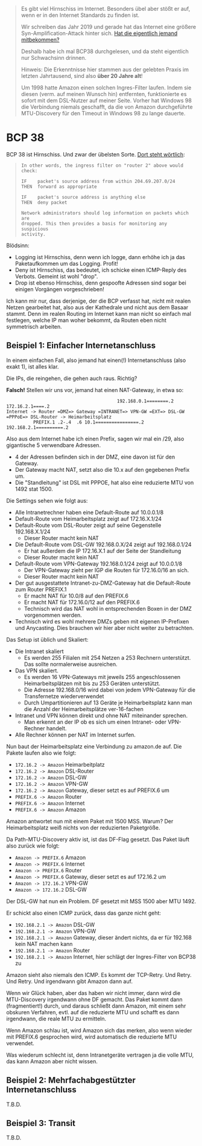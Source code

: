 > Es gibt viel Hirnschiss im Internet.  Besonders übel aber stößt er auf, wenn er in den Internet Standards zu finden ist.
>
> Wir schreiben das Jahr 2019 und gerade hat das Internet eine größere Syn-Amplification-Attack hinter sich.
> [Hat die eigentlich jemand mitbekommen?](https://seclists.org/nanog/2019/Aug/383)
>
> Deshalb habe ich mal BCP38 durchgelesen, und da steht eigentlich nur Schwachsinn drinnen.
>
> Hinweis:  Die Erkenntnisse hier stammen aus der gelebten Praxis im letzten Jahrtausend, sind also **über 20 Jahre alt**!
>
> Um 1998 hatte Amazon einen solchen Ingres-Filter laufen.  Indem sie diesen (verm. auf meinen Wunsch hin) entfernten,
> funktionierte es sofort mit dem DSL-Nutzer auf meiner Seite.  Vorher hat Windows 98 die Verbindung niemals geschafft,
> da die von Amazon durchgeführte MTU-Discovery für den Timeout in Windows 98 zu lange dauerte.


# BCP 38

BCP 38 ist Hirnschiss.  Und zwar der übelsten Sorte.  [Dort steht wörtlich](https://tools.ietf.org/html/bcp38):

>     In other words, the ingress filter on "router 2" above would check:
>
>     IF    packet's source address from within 204.69.207.0/24
>     THEN  forward as appropriate
>
>     IF    packet's source address is anything else
>     THEN  deny packet
>
>     Network administrators should log information on packets which are
>     dropped. This then provides a basis for monitoring any suspicious
>     activity.

Blödsinn:

- Logging ist Hirnschiss, denn wenn ich logge, dann erhöhe ich ja das Paketaufkommen um das Logging.  Profit!
- Deny ist Hirnschiss, das bedeutet, ich schicke einen ICMP-Reply des Verbots.  Gemeint ist wohl "drop".
- Drop ist ebenso Hirnschiss, denn gespoofte Adressen sind sogar bei einigen Vorgängen vorgeschrieben!

Ich kann mir nur, dass derjenige, der die BCP verfasst hat, nicht mit realen Netzen gearbeitet hat,
also aus der Kathedrale und nicht aus dem Basaar stammt.  Denn im realen Routing im Internet kann man
nicht so einfach mal festlegen, welche IP man woher bekommt, da Routen eben nicht symmetrisch arbeiten.

## Beispiel 1:  Einfacher Internetanschluss

In einem einfachen Fall, also jemand hat einen(!) Internetanschluss (also exakt 1), ist alles klar.

Die IPs, die reingehen, die gehen auch raus.  Richtig?

**Falsch!**  Stellen wir uns vor, jemand hat einen NAT-Gateway, in etwa so:

                                             192.168.0.1========.2              172.16.2.1====.2
    Internet -> Router =DMZ=> Gateway =INTRANET=> VPN-GW =EXT=> DSL-GW =PPPoE=> DSL-Router -> Heimarbeitsplatz
              PREFIX.1 .2-.4  .6 10.1================.2    192.168.2.1==========.2

Also aus dem Internet habe ich einen Prefix, sagen wir mal ein /29, also gigantische 5 verwendbare Adressen.

- 4 der Adressen befinden sich in der DMZ, eine davon ist für den Gateway.
- Der Gateway macht NAT, setzt also die 10.x auf den gegebenen Prefix um.
- Die "Standleitung" ist DSL mit PPPOE, hat also eine reduzierte MTU von 1492 stat 1500.

Die Settings sehen wie folgt aus:

- Alle Intranetrechner haben eine Default-Route auf 10.0.0.1/8
- Default-Route vom Heimarbeitsplatz zeigt auf 172.16.X.1/24
- Default-Route vom DSL-Router zeigt auf seine Gegenstelle 192.168.X.1/24
  - Dieser Router macht kein NAT
- Die Default-Route vom DSL-GW 192.168.0.X/24 zeigt auf 192.168.0.1/24
  - Er hat außerdem die IP 172.16.X.1 auf der Seite der Standleitung
  - Dieser Router macht kein NAT
- Default-Route vom VPN-Gateway 192.168.0.1/24 zeigt auf 10.0.0.1/8
  - Der VPN-Gateway zieht per IGP die Routen für 172.16.0/16 an sich.
  - Dieser Router macht kein NAT
- Der gut ausgestattete Intranet-zu-DMZ-Gateway hat die Default-Route zum Router PREFIX.1
  - Er macht NAT für 10.0/8 auf den PREFIX.6
  - Er macht NAT für 172.16.0/12 auf den PREFIX.6
  - Technisch wird das NAT wohl in entsprechenden Boxen in der DMZ vorgenommen werden.
- Technisch wird es wohl mehrere DMZs geben mit eigenen IP-Prefixen und Anycasting.
  Dies brauchen wir hier aber nicht weiter zu betrachten.

Das Setup ist üblich und Skaliert:

- Die Intranet skaliert
  - Es werden 255 Filialen mit 254 Netzen a 253 Rechnern unterstützt.  Das sollte normalerweise ausreichen.
- Das VPN skaliert.
  - Es werden 16 VPN-Gateways mit jeweils 255 angeschlossenen Heimarbeitsplätzen mit bis zu 253 Geräten unterstützt.
  - Die Adresse 192.168.0/16 wird dabei von jedem VPN-Gateway für die Transfernetze wiederverwendet
  - Durch Umpartitionieren auf 13 Geräte je Heimarbeitsplatz kann man die Anzahl der Heimarbeitsplätze ver-16-fachen
- Intranet und VPN können direkt und ohne NAT miteinander sprechen.  
  - Man erkennt an der IP ob es sich um einen Intranet- oder VPN-Rechner handelt.
- Alle Rechner können per NAT im Internet surfen.

Nun baut der Heimarbeitsplatz eine Verbindung zu amazon.de auf.  Die Pakete laufen also wie folgt:

- `172.16.2 -> Amazon` Heimarbeitplatz
- `172.16.2 -> Amazon` DSL-Router
- `172.16.2 -> Amazon` DSL-GW
- `172.16.2 -> Amazon` VPN-GW
- `172.16.2 -> Amazon` Gateway, dieser setzt es auf PREFIX.6 um
- `PREFIX.6 -> Amazon` Router
- `PREFIX.6 -> Amazon` Internet
- `PREFIX.6 -> Amazon` Amazon

Amazon antwortet nun mit einem Paket mit 1500 MSS.  Warum?  Der Heimarbeitsplatz weiß nichts von der reduzierten Paketgröße.

Da Path-MTU-Discovery aktiv ist, ist das DF-Flag gesetzt.  Das Paket läuft also zurück wie folgt:

- `Amazon -> PREFIX.6` Amazon
- `Amazon -> PREFIX.6` Internet
- `Amazon -> PREFIX.6` Router
- `Amazon -> PREFIX.6` Gateway, dieser setzt es auf 172.16.2 um
- `Amazon -> 172.16.2` VPN-GW
- `Amazon -> 172.16.2` DSL-GW

Der DSL-GW hat nun ein Problem.  DF gesetzt mit MSS 1500 aber MTU 1492.

Er schickt also einen ICMP zurück, dass das ganze nicht geht:

- `192.168.2.1 -> Amazon` DSL-GW
- `192.168.2.1 -> Amazon` VPN-GW
- `192.168.2.1 -> Amazon` Gateway, dieser ändert nichts, da er für 192.168 kein NAT machen kann
- `192.168.2.1 -> Amazon` Router
- `192.168.2.1 -> Amazon` Internet, hier schlägt der Ingres-Filter von BCP38 zu

Amazon sieht also niemals den ICMP.  Es kommt der TCP-Retry.  Und Retry.  Und Retry.  Und irgendwann gibt Amazon dann auf.

Wenn wir Glück haben, aber das haben wir nicht immer, dann wird die MTU-Discovery irgendwann ohne DF gemacht.
Das Paket kommt dann (fragmentiert!) durch, und daraus schließt dann Amazon, mit einem sehr obskuren Verfahren,
evtl. auf die reduzierte MTU und schafft es dann irgendwann, die reale MTU zu ermitteln.

Wenn Amazon schlau ist, wird Amazon sich das merken, also wenn wieder mit PREFIX.6 gesprochen wird,
wird automatisch die reduzierte MTU verwendet.

Was wiederum schlecht ist, denn Intranetgeräte vertragen ja die volle MTU, das kann Amazon aber nicht wissen.


## Beispiel 2: Mehrfachabgestützter Internetanschluss

T.B.D.

## Beispiel 3: Transit

T.B.D.
